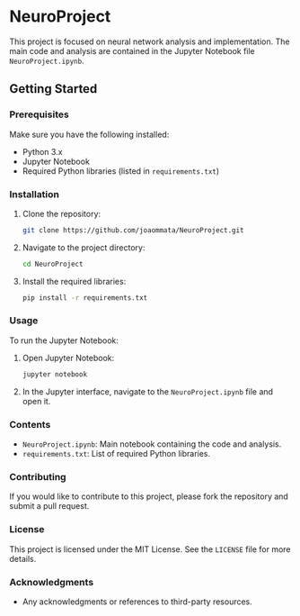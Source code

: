# NeuroProject

This project is focused on neural network analysis and implementation. The main code and analysis are contained in the Jupyter Notebook file `NeuroProject.ipynb`.

## Getting Started

### Prerequisites

Make sure you have the following installed:
- Python 3.x
- Jupyter Notebook
- Required Python libraries (listed in `requirements.txt`)

### Installation

1. Clone the repository:
    ```bash
    git clone https://github.com/joaommata/NeuroProject.git
    ```
2. Navigate to the project directory:
    ```bash
    cd NeuroProject
    ```
3. Install the required libraries:
    ```bash
    pip install -r requirements.txt
    ```

### Usage

To run the Jupyter Notebook:
1. Open Jupyter Notebook:
    ```bash
    jupyter notebook
    ```
2. In the Jupyter interface, navigate to the `NeuroProject.ipynb` file and open it.

### Contents

- `NeuroProject.ipynb`: Main notebook containing the code and analysis.
- `requirements.txt`: List of required Python libraries.

### Contributing

If you would like to contribute to this project, please fork the repository and submit a pull request.

### License

This project is licensed under the MIT License. See the `LICENSE` file for more details.

### Acknowledgments

- Any acknowledgments or references to third-party resources.
